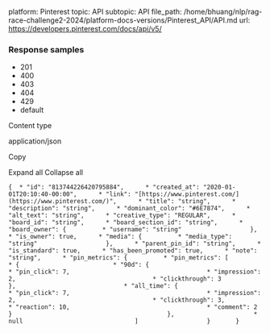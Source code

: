 platform: Pinterest
topic: API
subtopic: API
file_path: /home/bhuang/nlp/rag-race-challenge2-2024/platform-docs-versions/Pinterest_API/API.md
url: https://developers.pinterest.com/docs/api/v5/


### Response samples

* 201
* 400
* 403
* 404
* 429
* default

Content type

application/json

Copy

Expand all Collapse all

`{  * "id": "813744226420795884",      * "created_at": "2020-01-01T20:10:40-00:00",      * "link": "[https://www.pinterest.com/](https://www.pinterest.com/)",      * "title": "string",      * "description": "string",      * "dominant_color": "#6E7874",      * "alt_text": "string",      * "creative_type": "REGULAR",      * "board_id": "string",      * "board_section_id": "string",      * "board_owner": {          * "username": "string"                   },      * "is_owner": true,      * "media": {          * "media_type": "string"                   },      * "parent_pin_id": "string",      * "is_standard": true,      * "has_been_promoted": true,      * "note": "string",      * "pin_metrics": {          * "pin_metrics": [                  * {                          * "90d": {                                  * "pin_click": 7,                                      * "impression": 2,                                      * "clickthrough": 3                                                       },                              * "all_time": {                                  * "pin_click": 7,                                      * "impression": 2,                                      * "clickthrough": 3,                                      * "reaction": 10,                                      * "comment": 2                                                       }                                           },                      * null                               ]                   }       }`